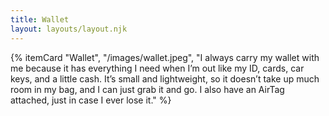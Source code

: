 ```yaml
---
title: Wallet
layout: layouts/layout.njk
---
```


{% itemCard "Wallet", "/images/wallet.jpeg", "I always carry my wallet with me because it has everything I need when I’m out like my ID, cards, car keys, and a little cash. It’s small and lightweight, so it doesn’t take up much room in my bag, and I can just grab it and go. I also have an AirTag attached, just in case I ever lose it." %}

